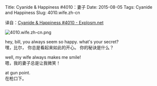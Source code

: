 Title: Cyanide & Happiness #4010：妻子
Date: 2015-08-05
Tags: Cyanide and Happiness
Slug: 4010.wife.zh-cn

译自：[Cyanide & Happiness #4010 - Explosm.net](http://explosm.net/comics/4010/)


![4010.wife.zh-cn.png](/static/images/comics/4010.wife.zh-cn.png)


hey, bill,
you always seem so happy.
what's your secret?         
嘿，比尔，
你总是看起来如此的开心。
你的秘诀是什么？

well, my wife always makes
me smile!       
嗯，我的妻子总是让我微笑！

at gun point.       
在枪口下。